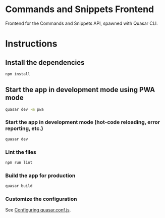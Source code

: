 # Commands and Snippets Frontend 

Frontend for the Commands and Snippets API, spawned with Quasar CLI. 

# Instructions

## Install the dependencies
```bash
npm install
```

## Start the app in development mode using PWA mode

```bash
quasar dev -m pwa
```

### Start the app in development mode (hot-code reloading, error reporting, etc.)
```bash
quasar dev
```

### Lint the files
```bash
npm run lint
```

### Build the app for production
```bash
quasar build
```

### Customize the configuration
See [Configuring quasar.conf.js](https://quasar.dev/quasar-cli/quasar-conf-js).
